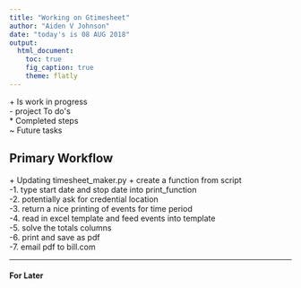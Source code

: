 ```yaml
---
title: "Working on Gtimesheet"
author: "Aiden V Johnson"
date: "today's is 08 AUG 2018"
output:
  html_document:
    toc: true
    fig_caption: true
    theme: flatly
---
```


 \+ Is work in progress  
 \- project To do's  
 \* Completed steps  
 \~ Future tasks  

## Primary Workflow    
 \+ Updating timesheet_maker.py
 \+ create a function from script  
    \-1. type start date and stop date into print_function    
    \-2. potentially ask for credential location  
    \-3. return a nice printing of events for time period  
    \-4. read in excel template and feed events into template  
    \-5. solve the totals columns  
    \-6. print and save as pdf  
    \-7. email pdf to bill.com  

---

#### For Later

